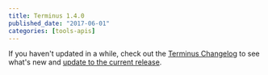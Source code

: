 ```yaml
---
title: Terminus 1.4.0
published_date: "2017-06-01"
categories: [tools-apis]
---
```

If you haven't updated in a while, check out the <a data-proofer-ignore href="/terminus/updates/#changelog">Terminus Changelog</a> to see what's new and <a data-proofer-ignore href="/terminus/install">update to the current release</a>.
